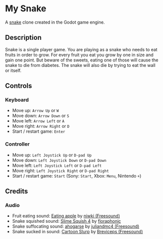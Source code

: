 # My Snake
A [snake](https://en.wikipedia.org/wiki/Snake_(1998_video_game)) clone created in the Godot game engine.

## Description
Snake is a single player game. You are playing as a snake who needs to eat fruits in order to grow. For every fruit you
eat you grow by one in size and gain one point. But beware of the sweets, eating one of those will cause the snake to 
die from diabetes. The snake will also die by trying to eat the wall or itself.

## Controls

### Keyboard

- Move up: `Arrow Up` or `W`
- Move down: `Arrow Down` or `S`
- Move left: `Arrow Left` or `A`
- Move right: `Arrow Right` or `D`
- Start / restart game: `Enter`

### Controller

- Move up: `Left Joystick Up` or `D-pad Up`
- Move down: `Left Joystick Down` or `D-pad Down`
- Move left: `Left Joystick Left` or `D-pad Left`
- Move right: `Left Joystick Right` or `D-pad Right`
- Start / restart game: `Start` (Sony: `Start`, Xbox: `Menu`, Nintendo `+`)

## Credits

### Audio

- Fruit eating sound: [Eating apple](https://pixabay.com/sound-effects/eating-apple-6928/) by [niwki (Freesound)](https://pixabay.com/users/freesound_community-46691455/)
- Snake squished sound: [Slime Squish 4](https://pixabay.com/sound-effects/slime-squish-4-218568/) by [floraphonic](https://pixabay.com/users/floraphonic-38928062/)
- Snake suffocating sound: [ahogarse](https://pixabay.com/sound-effects/ahogarse-47092/) by [juliandmc4 (Freesound)](https://pixabay.com/users/freesound_community-46691455/)
- Snake sucked in sound: [Cartoon Slurp](https://pixabay.com/sound-effects/cartoon-slurp-37066/) by [Breviceps 
  (Freesound)](https://pixabay.com/users/freesound_community-46691455/)